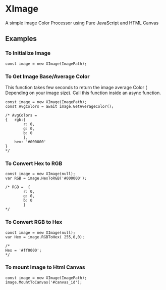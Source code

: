 # XImage
A simple image Color Processor using Pure JavaScript and HTML Canvas

## Examples 
### To Initialize Image

    const image = new XImage(ImagePath);
### To Get Image Base/Average Color
This function takes few seconds to return the image average Color ( Depending on your image size). Call this function inside an async function.

    const image = new XImage(ImagePath);
    const AvgColors = await image.GetAverageColor();
    
    /* AvgColors =
    { 	rgb:{
		    r: 0,
		    g: 0,
		    b: 0
			},
		hex: '#000000'
	}
	*/
   ### To Convert Hex to RGB
   

    const image = new XImage(null);
    var RGB = image.HexToRGB('#000000');
    
    /* RGB =  {
		    r: 0,
		    g: 0,
		    b: 0
			}
	*/
    
  ### To Convert RGB to Hex
    const image = new XImage(null);
    var Hex = image.RGBToHex( 255,0,0);
    
    /* 
    Hex = '#ff0000';
	*/
### To mount Image to Html Canvas

    const image = new XImage(ImagePath);
    image.MountToCanvas('#canvas_id');

